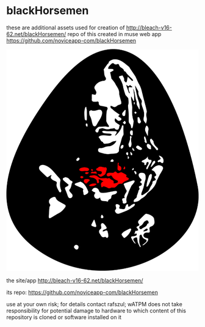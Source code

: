 blackHorsemen
=============

these are additional assets used for creation of http://bleach-v16-62.net/blackHorsemen/ repo of this created in muse web app https://github.com/noviceapp-com/blackHorsemen 

[![](https://raw.githubusercontent.com/noviceapp-com/blackHorsemen/master/images/merotposter.png)](http://bleach-v16-62.net/blackHorsemen/)


the site/app http://bleach-v16-62.net/blackHorsemen/

its repo: https://github.com/noviceapp-com/blackHorsemen

use at your own risk; for details contact rafszul; wATPM does not take responsibility for potential damage to hardware to which content of this repository is cloned or software installed on it 
